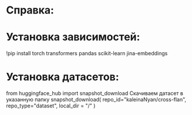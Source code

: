 # Справка:
# Установка зависимостей:
!pip install torch transformers pandas scikit-learn jina-embeddings

# Установка датасетов:
from huggingface_hub import snapshot_download
Скачиваем датасет в указанную папку
snapshot_download(
    repo_id="kaleinaNyan/cross-flan",
    repo_type="dataset",
    local_dir = "/"
)
